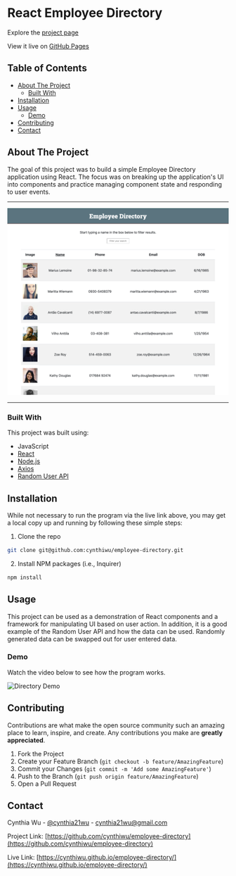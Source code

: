 # React Employee Directory

Explore the [project page](https://github.com/cynthiwu/employee-directory)

View it live on [GitHub Pages](https://cynthiwu.github.io/employee-directory/)

## Table of Contents
- [About The Project](#about-the-project)
    - [Built With](#built-with)
- [Installation](#installation)
- [Usage](#usage)
  - [Demo](#demo)
- [Contributing](#contributing)
- [Contact](#contact)


## About The Project

The goal of this project was to build a simple Employee Directory application using React. The focus was on breaking up the application's UI into components and practice managing component state and responding to user events.  

<hr>

![Main Snapshot](./public/images/directory.png)

<hr>

### Built With

This project was built using:

* JavaScript
* [React](https://reactjs.org/)
* [Node.js](https://nodejs.org/api/fs.html)
* [Axios](https://www.npmjs.com/package/axios)
* [Random User API](https://randomuser.me/)

## Installation

While not necessary to run the program via the live link above, you may get a local copy up and running by following these simple steps:

1. Clone the repo
```sh
git clone git@github.com:cynthiwu/employee-directory.git 
```

2. Install NPM packages (i.e., Inquirer)
```sh
npm install
```

## Usage

This project can be used as a demonstration of React components and a framework for manipulating UI based on user action. In addition, it is a good example of the Random User API and how the data can be used. Randomly generated data can be swapped out for user entered data. 

### Demo

Watch the video below to see how the program works.

![Directory Demo](./public/images/directory.gif)

## Contributing

Contributions are what make the open source community such an amazing place to  learn, inspire, and create. Any contributions you make are **greatly appreciated**.

1. Fork the Project
2. Create your Feature Branch (`git checkout -b feature/AmazingFeature`)
3. Commit your Changes (`git commit -m 'Add some AmazingFeature'`)
4. Push to the Branch (`git push origin feature/AmazingFeature`)
5. Open a Pull Request

## Contact

Cynthia Wu - [@cynthia21wu](https://twitter.com/cynthia21wu) - cynthia21wu@gmail.com

Project Link: [https://github.com/cynthiwu/employee-directory](https://github.com/cynthiwu/employee-directory)

Live Link: [https://cynthiwu.github.io/employee-directory/](https://cynthiwu.github.io/employee-directory/)
